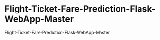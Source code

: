 # Flight-Ticket-Fare-Prediction-Flask-WebApp-Master
Flight-Ticket-Fare-Prediction-Flask-WebApp-Master
